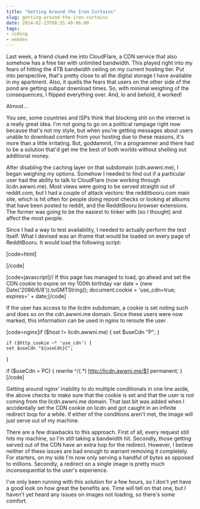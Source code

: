```yaml
---
title: "Getting Around the Iron Curtains"
slug: getting-around-the-iron-curtains
date: 2014-02-23T08:55:48-06:00
tags:
- coding
- webdev
---
```

Last week, a friend clued me into CloudFlare, a CDN service that also somehow has a free tier with unlimited bandwidth. This played right into my fears of hitting the 4TB bandwidth ceiling on my current hosting tier. Put into perspective, that's pretty close to all the digital storage I have available in my apartment. Also, it quells the fears that users on the other side of the pond are getting subpar download times. So, with minimal weighing of the consequences, I flipped everything over. And, lo and behold, it worked!

Almost...

You see, some countries and ISPs think that blocking shit on the internet is a really great idea. I'm not going to go on a political rampage right now because that's not my style, but when you're getting messages about users unable to download content from your hosting due to these reasons, it's more than a little irritating. But, goddammit, I'm a programmer and there had to be a solution that'd get me the best of both worlds without shelling out additional money.

After disabling the caching layer on that subdomain (cdn.awwni.me), I began weighing my options. Somehow I needed to find out if a particular user had the ability to talk to CloudFlare (now working through licdn.awwni.me). Most views were going to be served straight out of reddit.com, but I had a couple of attack vectors: the redditbooru.com main site, which is hit often for people doing repost checks or looking at albums that have been posted to reddit, and the RedditBooru browser extensions. The former was going to be the easiest to tinker with (so I thought) and affect the most people.

Since I had a way to test availability, I needed to actually perform the test itself. What I devised was an iframe that would be loaded on every page of RedditBooru. It would load the following script:

[code=html]<html>
    <head>
        <script type="text/javascript" src="http://licdn.awwni.me/cdncheck.js"></script>
    </head>
</html>[/code]

[code=javascript]// If this page has managed to load, go ahead and set the CDN cookie to expire on my 100th birthday
var date = (new Date('2086/6/8')).toGMTString();
document.cookie = 'use_cdn=true; expires=' + date;[/code]

If the user has access to the licdm subdomain, a cookie is set noting such and does so on the cdn.awwni.me domain. Since these users were now marked, this information can be used in nginx to reroute the user.

[code=nginx]if ($host != licdn.awwni.me) {
    set $useCdn "P";
}

    if ($http_cookie ~* 'use_cdn') {
    set $useCdn "${useCdn}C";
}

if ($useCdn = PC) {
            rewrite ^/(.*) http://licdn.awwni.me/$1 permanent;
}[/code]

Getting around nginx' inability to do multiple conditionals in one line aside, the above checks to make sure that the cookie is set and that the user is _not_ coming from the licdn.awwni.me domain. That last bit was added when I accidentally set the CDN cookie on licdn and got caught in an infinite redirect loop for a while. If either of the conditions aren't met, the image will just serve out of my machine.

There are a few drawbacks to this approach. First of all, every request still hits my machine, so I'm still taking a bandwidth hit. Secondly, those getting served out of the CDN have an extra hop for the redirect. However, I believe neither of these issues are bad enough to warrant removing it completely. For starters, on my side I'm now only serving a handful of bytes as opposed to millions. Secondly, a redirect on a single image is pretty much inconsequential to the user's experience.

I've only been running with this solution for a few hours, so I don't yet have a good look on how great the benefits are. Time will tell on that one, but I haven't yet heard any issues on images not loading, so there's some comfort.
